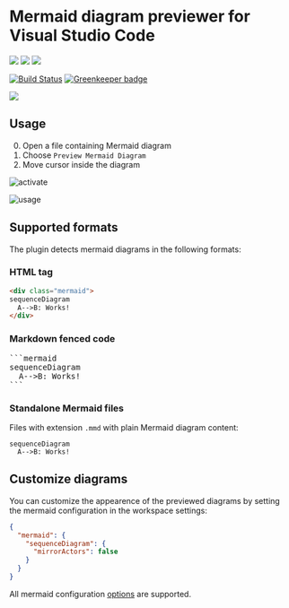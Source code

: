 # Mermaid diagram previewer for Visual Studio Code

[![](https://vsmarketplacebadge.apphb.com/version/vstirbu.vscode-mermaid-preview.svg)](https://marketplace.visualstudio.com/items?itemName=vstirbu.vscode-mermaid-preview)
[![](https://vsmarketplacebadge.apphb.com/installs/vstirbu.vscode-mermaid-preview.svg)](https://marketplace.visualstudio.com/items?itemName=vstirbu.vscode-mermaid-preview)
[![](https://vsmarketplacebadge.apphb.com/rating/vstirbu.vscode-mermaid-preview.svg)](https://marketplace.visualstudio.com/items?itemName=vstirbu.vscode-mermaid-preview)

[![Build Status](https://travis-ci.org/vstirbu/vscode-mermaid-preview.svg?branch=master)](https://travis-ci.org/vstirbu/vscode-mermaid-preview)
[![Greenkeeper badge](https://badges.greenkeeper.io/vstirbu/vscode-mermaid-preview.svg)](https://greenkeeper.io/)

[![](https://img.shields.io/badge/paypal-donate%20&#x2615;-yellow.svg)](https://www.paypal.com/cgi-bin/webscr?cmd=_s-xclick&hosted_button_id=XUTSVST4DNTFC)

## Usage

0. Open a file containing Mermaid diagram
0. Choose `Preview Mermaid Diagram`
0. Move cursor inside the diagram

![activate](https://raw.github.com/vstirbu/vscode-mermaid-preview/master/images/activate.png)

![usage](https://raw.github.com/vstirbu/vscode-mermaid-preview/master/images/usage.png)

## Supported formats

The plugin detects mermaid diagrams in the following formats:

### HTML tag

```html
<div class="mermaid">
sequenceDiagram
  A-->B: Works!
</div>
```

### Markdown fenced code

<pre>
```mermaid
sequenceDiagram
  A-->B: Works!
```
</pre>

### Standalone Mermaid files

Files with extension ``.mmd`` with plain Mermaid diagram content:

```
sequenceDiagram
  A-->B: Works!
```

## Customize diagrams

You can customize the appearence of the previewed diagrams by setting the mermaid configuration in the workspace settings:

```json
{
  "mermaid": {
    "sequenceDiagram": {
      "mirrorActors": false
    }
  }
}
```

All mermaid configuration [options](http://knsv.github.io/mermaid/#mermaidapi) are supported.

